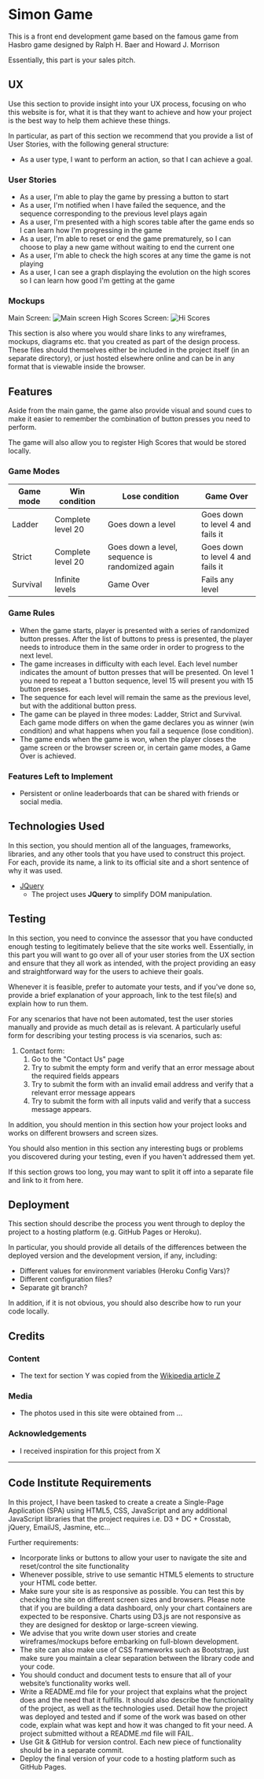 # Simon Game

This is a front end development game based on the famous game from Hasbro game designed by Ralph H. Baer and Howard J. Morrison

Essentially, this part is your sales pitch.
 
## UX
 
Use this section to provide insight into your UX process, focusing on who this website is for, what it is that they want to achieve and how your project is the best way to help them achieve these things.

In particular, as part of this section we recommend that you provide a list of User Stories, with the following general structure:
- As a user type, I want to perform an action, so that I can achieve a goal.

### User Stories
- As a user, I'm able to play the game by pressing a button to start
- As a user, I'm notified when I have failed the sequence, and the sequence corresponding to the previous level plays again
- As a user, I'm presented with a high scores table after the game ends so I can learn how I'm progressing in the game
- As a user, I'm able to reset or end the game prematurely, so I can choose to play a new game without waiting to end the current one
- As a user, I'm able to check the high scores at any time the game is not playing
- As a user, I can see a graph displaying the evolution on the high scores so I can learn how good I'm getting at the game

### Mockups
Main Screen:
![Main screen](/docs/images/mainscreen.PNG)
High Scores Screen:
![Hi Scores](/docs/images/hiscores.PNG)

This section is also where you would share links to any wireframes, mockups, diagrams etc. that you created as part of the design process. These files should themselves either be included in the project itself (in an separate directory), or just hosted elsewhere online and can be in any format that is viewable inside the browser.

## Features

Aside from the main game, the game also provide visual and sound cues to make it easier to remember the combination of button presses you need to perform.

The game will also allow you to register High Scores that would be stored locally.

### Game Modes

Game mode | Win condition | Lose condition | Game Over
--- | --- | --- | ---
Ladder | Complete level 20 | Goes down a level | Goes down to level 4 and fails it
Strict | Complete level 20 | Goes down a level, sequence is randomized again | Goes down to level 4 and fails it
Survival | Infinite levels | Game Over | Fails any level

### Game Rules
- When the game starts, player is presented with a series of randomized button presses. After the list of buttons to press is presented, the player needs to introduce them in the same order in order to progress to the next level.
- The game increases in difficulty with each level. Each level number indicates the amount of button presses that will be presented. On level 1 you need to repeat a 1 button sequence, level 15 will present you with 15 button presses.
- The sequence for each level will remain the same as the previous level, but with the additional button press.
- The game can be played in three modes: Ladder, Strict and Survival. Each game mode differs on when the game declares you as winner (win condition) and what happens when you fail a sequence (lose condition). 
- The game ends when the game is won, when the player closes the game screen or the browser screen or, in certain game modes, a Game Over is achieved.

### Features Left to Implement
- Persistent or online leaderboards that can be shared with friends or social media.

## Technologies Used

In this section, you should mention all of the languages, frameworks, libraries, and any other tools that you have used to construct this project. For each, provide its name, a link to its official site and a short sentence of why it was used.

- [JQuery](https://jquery.com)
    - The project uses **JQuery** to simplify DOM manipulation.


## Testing

In this section, you need to convince the assessor that you have conducted enough testing to legitimately believe that the site works well. Essentially, in this part you will want to go over all of your user stories from the UX section and ensure that they all work as intended, with the project providing an easy and straightforward way for the users to achieve their goals.

Whenever it is feasible, prefer to automate your tests, and if you've done so, provide a brief explanation of your approach, link to the test file(s) and explain how to run them.

For any scenarios that have not been automated, test the user stories manually and provide as much detail as is relevant. A particularly useful form for describing your testing process is via scenarios, such as:

1. Contact form:
    1. Go to the "Contact Us" page
    2. Try to submit the empty form and verify that an error message about the required fields appears
    3. Try to submit the form with an invalid email address and verify that a relevant error message appears
    4. Try to submit the form with all inputs valid and verify that a success message appears.

In addition, you should mention in this section how your project looks and works on different browsers and screen sizes.

You should also mention in this section any interesting bugs or problems you discovered during your testing, even if you haven't addressed them yet.

If this section grows too long, you may want to split it off into a separate file and link to it from here.

## Deployment

This section should describe the process you went through to deploy the project to a hosting platform (e.g. GitHub Pages or Heroku).

In particular, you should provide all details of the differences between the deployed version and the development version, if any, including:
- Different values for environment variables (Heroku Config Vars)?
- Different configuration files?
- Separate git branch?

In addition, if it is not obvious, you should also describe how to run your code locally.


## Credits

### Content
- The text for section Y was copied from the [Wikipedia article Z](https://en.wikipedia.org/wiki/Z)

### Media
- The photos used in this site were obtained from ...

### Acknowledgements

- I received inspiration for this project from X





---

## Code Institute Requirements
In this project, I have been tasked to create a create a Single-Page Application (SPA) using HTML5, CSS, JavaScript and any additional JavaScript libraries that the project requires i.e. D3 + DC + Crosstab, jQuery, EmailJS, Jasmine, etc...

Further requirements:
- Incorporate links or buttons to allow your user to navigate the site and reset/control the site functionality
- Whenever possible, strive to use semantic HTML5 elements to structure your HTML code better.
- Make sure your site is as responsive as possible. You can test this by checking the site on different screen sizes and browsers. Please note that if you are building a data dashboard, only your chart containers are expected to be responsive. Charts using D3.js are not responsive as they are designed for desktop or large-screen viewing.
- We advise that you write down user stories and create wireframes/mockups before embarking on full-blown development.
- The site can also make use of CSS frameworks such as Bootstrap, just make sure you maintain a clear separation between the library code and your code.
- You should conduct and document tests to ensure that all of your website’s functionality works well.
- Write a README.md file for your project that explains what the project does and the need that it fulfills. It should also describe the functionality of the project, as well as the technologies used. Detail how the project was deployed and tested and if some of the work was based on other code, explain what was kept and how it was changed to fit your need. A project submitted without a README.md file will FAIL.
- Use Git & GitHub for version control. Each new piece of functionality should be in a separate commit.
- Deploy the final version of your code to a hosting platform such as GitHub Pages.
